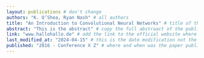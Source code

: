 ```yaml
---
layout: publications # don't change
authors: "K. O’Shea, Ryan Nash" # all authors
title: "An Introduction to Convolutional Neural Networks" # title of the publications
abstract: "This is the abstract" # copy the full abstraact of the publication, make sure it is on one line (it might be a very long line)
link: "www.hallohallo.de" # add the link to the official website where it was published
last_modified_at: "2024-04-15" # this is the date modification not the date of the paper release! yyy-mm-dd format 
published: "2016 - Conference X Z" # where and when was the paper published? No format required, just write one line of text
---
```


[comment]: <> (1. create your file in the _publications folder with .md extension)
[comment]: <> (copy the above markdown, all between the ---, into your file)
[comment]: <> (Do not write anything outside the --- as it will not be included)

